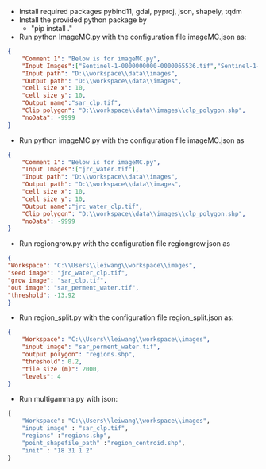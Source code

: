 
- Install required packages pybind11, gdal, pyproj, json, shapely, tqdm
- Install the provided python package by 
	- "pip install ."
- Run python ImageMC.py with the configuration file imageMC.json as:
```json
{
    "Comment 1": "Below is for imageMC.py",
    "Input Images":["Sentinel-1-0000000000-0000065536.tif","Sentinel-1-0000000000-0000000000.tif","Sentinel-1-0000000000-0000032768.tif"],
    "Input path": "D:\\workspace\\data\\images",
    "Output path": "D:\\workspace\\data\\images",
    "cell size x": 10,
    "cell size y": 10,
    "Output name":"sar_clp.tif",
    "Clip polygon": "D:\\workspace\\data\\images\\clp_polygon.shp",
    "noData": -9999
}
```

- Run python imageMC.py with the configuration file imageMC.json as
```json
{
    "Comment 1": "Below is for imageMC.py",
    "Input Images":["jrc_water.tif"],
    "Input path": "D:\\workspace\\data\\images",
    "Output path": "D:\\workspace\\data\\images",
    "cell size x": 10,
    "cell size y": 10,
    "Output name":"jrc_water_clp.tif",
    "Clip polygon": "D:\\workspace\\data\\images\\clp_polygon.shp",
    "noData": -9999
}
```

- Run regiongrow.py with the configuration file regiongrow.json as
```json
{
"Workspace": "C:\\Users\\leiwang\\workspace\\images",
"seed image": "jrc_water_clp.tif",
"grow image": "sar_clp.tif",
"out image": "sar_perment_water.tif",
"threshold": -13.92
}
```

- Run region_split.py with the configuration file region_split.json as:
```json
{
    "Workspace": "C:\\Users\\leiwang\\workspace\\images",
    "input image": "sar_perment_water.tif",
    "output polygon": "regions.shp",
    "threshold": 0.2,
    "tile size (m)": 2000,
    "levels": 4
}
```

- Run multigamma.py with json:
```python
{
    "Workspace": "C:\\Users\\leiwang\\workspace\\images",
    "input image" : "sar_clp.tif",
    "regions" :"regions.shp",
    "point_shapefile_path" :"region_centroid.shp",
    "init" : "18 31 1 2"
}  
```
